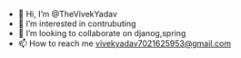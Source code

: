 - 👋 Hi, I’m @TheVivekYadav
- 👀 I’m interested in contrubuting
- 💞️ I’m looking to collaborate on djanog,spring
- 📫 How to reach me vivekyadav7021625953@gmail.com

<!---
TheVivekYadav/TheVivekYadav is a ✨ special ✨ repository because its `README.md` (this file) appears on your GitHub profile.
You can click the Preview link to take a look at your changes.
--->
